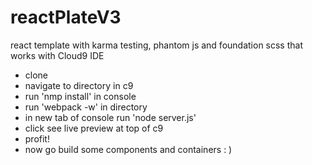 # reactPlateV3
react template  with karma testing, phantom js and foundation scss that works with Cloud9 IDE


- clone
- navigate to directory in c9
- run 'nmp install' in console
- run 'webpack -w' in directory
- in new tab of console run 'node server.js'
- click see live preview at top of c9
- profit! 
- now go build some components and containers : )


